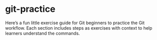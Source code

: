 # git-practice
Here’s a fun little exercise guide for Git beginners to practice the Git workflow. Each section includes steps as exercises with context to help learners understand the commands.
